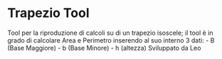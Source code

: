 # Trapezio Tool
Tool per la riproduzione di calcoli su di un trapezio isoscele; 
il tool è in grado di calcolare Area e Perimetro inserendo al suo interno 3 dati:
    - B (Base Maggiore)
    - b (Base Minore)
    - h (altezza) 
Sviluppato da Leo
